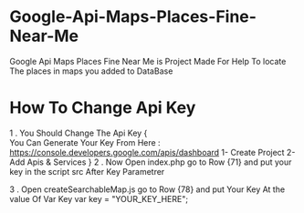 # Google-Api-Maps-Places-Fine-Near-Me
Google Api Maps Places Fine Near Me is Project Made For Help To locate The places in maps you added to DataBase 
# How To Change Api Key 
1 . You Should Change The Api Key {<br>
You Can Generate Your Key From Here : https://console.developers.google.com/apis/dashboard
1- Create Project 
2- Add Apis & Services
}
2 . Now Open index.php go to Row {71} and put your key in the script src After Key Parametrer
<script defer src="https://maps.googleapis.com/maps/api/js?libraries=geometry&key=YOUR_KEY_HERE&callback=createSearchableMap"></script>
3 . Open createSearchableMap.js go to Row {78} and put Your Key At the value Of Var Key
  var key = "YOUR_KEY_HERE";
# 

